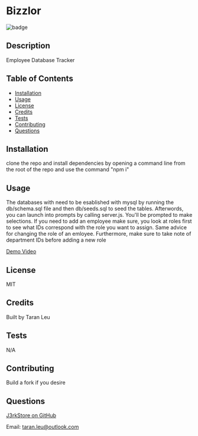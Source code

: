 # Bizzlor

![badge](https://img.shields.io/badge/license-MIT-blueviolet)

## Description

Employee Database Tracker

## Table of Contents

- [Installation](#installation)
- [Usage](#usage)
- [License](#license)
- [Credits](#credits)
- [Tests](#tests)
- [Contributing](#contributing)
- [Questions](#questions)

## Installation

clone the repo and install dependencies by opening a command line from the root of the repo and use the command "npm i"

## Usage

The databases with need to be esablished with mysql by running the db/schema.sql file and then db/seeds.sql to seed the tables. Afterwords, you can launch into prompts by calling server.js. You'll be prompted to make selections. If you need to add an employee make sure, you look at roles first to see what IDs correspond with the role you want to assign. Same advice for changing the role of an emloyee. Furthermore, make sure to take note of department IDs before adding a new role

[Demo Video](https://drive.google.com/file/d/1NuQzS8CXqLJmbr7_t7jtPawJqbllPo1h/view)

## License

MIT

## Credits

Built by Taran Leu

## Tests

N/A

## Contributing

Build a fork if you desire

## Questions

[J3rkStore on GitHub](https://github.com/J3rkStore)

Email: taran.leu@outlook.com
